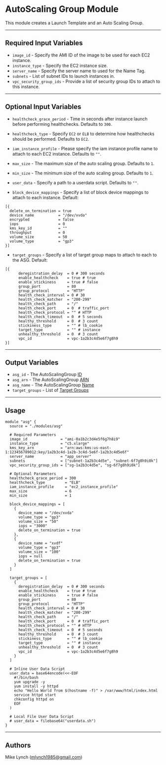 # AutoScaling Group Module

This module creates a Launch Template and an Auto Scaling Group.

---

## Required Input Variables

- `image_id` - Specify the AMI ID of the image to be used for each EC2 instance.
- `instance_type` - Specify the EC2 instance size.
- `server_name` - Specify the server name to used for the Name Tag.
- `subnets` - List of subnet IDs to launch instances in.
- `vpc_security_group_ids` - Provide a list of security group IDs to attach to this instance.

---

## Optional Input Variables

- `healthcheck_grace_period` - Time in seconds after instance launch before performing healthchecks. Defaults to `300`.
- `healthcheck_type` - Specify `EC2` or `ELB` to determine how healthchecks should be performed. Defaults to `EC2`.
- `iam_instance_profile` - Please specify the iam instance profile name to attach to each EC2 instance. Defaults to `""`.
- `max_size` - The maximum size of the auto scaling group. Defaults to `1`.
- `min_size` - The minimum size of the auto scaling group. Defaults to `1`.
- `user_data` - Specify a path to a userdata script. Defaults to `""`.

- `block_device_mappings` - Specify a list of block device mappings to attach to each instance. Default:

```hcl
[{
  delete_on_termination = true
  device_name           = "/dev/xvda"
  encrypted             = false
  iops                  = 0
  kms_key_id            = ""
  throughput            = 0
  volume_size           = 50
  volume_type           = "gp3"
}]

```

- `target_groups` - Specify a list of target group maps to attach to each to the ASG. Default:

```hcl
[{
      deregistration_delay  = 0 # 300 seconds
      enable_healthcheck    = true # true
      enable_stickiness     = true # false
      group_port            = 80
      group_protocol        = "HTTP"
      health_check_interval = 0 # 30
      health_check_matcher  = "200-299"
      health_check_path     = "/"
      health_check_port     = 0  # traffic_port
      health_check_protocol = "" # HTTP
      health_check_timeout  = 0  # 5 seconds
      healthy_threshold     = 0  # 3 count
      stickiness_type       = "" # lb_cookie
      target_type           = "" # instance
      unhealthy_threshold   = 0  # 3 count
      vpc_id                = vpc-1a2b3c4d5e6f7g8h9
}]
```

---

## Output Variables

- `asg_id` - The AutoScalingGroup [ID](https://registry.terraform.io/providers/hashicorp/aws/latest/docs/resources/autoscaling_group#id)
- `asg_arn` - The AutoScalingGroup [ARN](https://registry.terraform.io/providers/hashicorp/aws/latest/docs/resources/autoscaling_group#arn)
- `asg_name` - The AutoScalingGroup [Name](https://registry.terraform.io/providers/hashicorp/aws/latest/docs/resources/autoscaling_group#name)
- `target_groups` - List of [Target Groups](https://registry.terraform.io/providers/hashicorp/aws/latest/docs/resources/target_group)

---

## Usage

```hcl
module "asg" {
  source = "./modules/asg"

  # Required Parameters
  image_id               = "ami-0a1b2c3d4e5f6g7h8i9"
  instance_type          = "c5.xlarge"
  kms_key_arn            = "arn:aws:kms:us-east-1:123456789012:key/1a2b3c4d-1a2b-3c4d-5e6f-1a2b3c4d5e6f"
  server_name            = "app_server"
  subnets                = ["subnet-1a2b3c4d5e", "subnet-6f7g8h9i0k"]
  vpc_security_group_ids = ["sg-1a2b3c4d5e", "sg-6f7g8h9i0k"]

  # Optional Parameters
  healthcheck_grace_period = 300
  healthcheck_type         = "ELB"
  iam_instance_profile     = "ec2_instance_profile"
  max_size                 = 6
  min_size                 = 1

  block_device_mappings = [
    {
      device_name = "/dev/xvda"
      volume_type = "gp3"
      volume_size = "50"
      iops = "3000"
      delete_on_termination = true
    },
    {
      device_name = "xvdf"
      volume_type = "gp3"
      volume_size = "100"
      iops = null
      delete_on_termination = true
    }
  ]

  target_groups = [
    {
      deregistration_delay  = 0 # 300 seconds
      enable_healthcheck    = true # true
      enable_stickiness     = true # false
      group_port            = 80
      group_protocol        = "HTTP"
      health_check_interval = 0 # 30
      health_check_matcher  = "200-299"
      health_check_path     = "/"
      health_check_port     = 0  # traffic_port
      health_check_protocol = "" # HTTP
      health_check_timeout  = 0  # 5 seconds
      healthy_threshold     = 0  # 3 count
      stickiness_type       = "" # lb_cookie
      target_type           = "" # instance
      unhealthy_threshold   = 0  # 3 count
      vpc_id                = vpc-1a2b3c4d5e6f7g8h9
    }
  ]

  # Inline User Data Script
  user_data = base64encode(<<-EOF
    #!/bin/bash
    yum upgrade -y
    yum install -y httpd
    echo "Hello World from $(hostname -f)" > /var/www/html/index.html
    service httpd start
    chkconfig httpd on
    EOF
  )

  # Local File User Data Script
  # user_data = filebase64("userdata.sh")
}
```

---

## Authors

Mike Lynch ([mlynch1985@gmail.com](mailto:mlynch1985@gmail.com))
